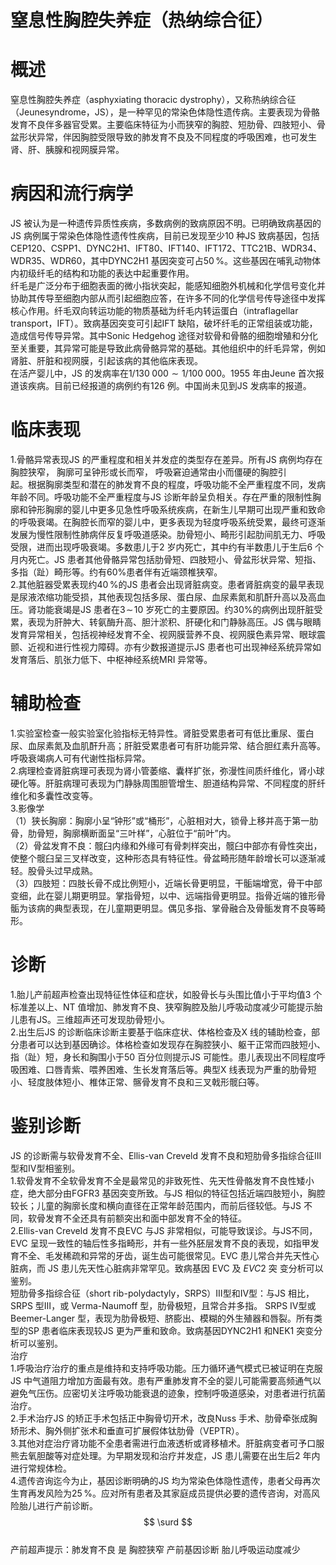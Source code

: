 # 窒息性胸腔失养症（热纳综合征）  
# 概述  
窒息性胸腔失养症（asphyxiating thoracic dystrophy），又称热纳综合征（Jeunesyndrome，JS），是一种罕见的常染色体隐性遗传病。主要表现为骨骼发育不良伴多器官受累。主要临床特征为小而狭窄的胸腔、短肋骨、四肢短小、骨盆形状异常，伴因胸腔受限导致的肺发育不良及不同程度的呼吸困难，也可发生肾、肝、胰腺和视网膜异常。  
# 病因和流行病学  
JS 被认为是一种遗传异质性疾病，多数病例的致病原因不明。已明确致病基因的JS 病例属于常染色体隐性遗传性疾病，目前已发现至少10 种JS 致病基因，包括CEP120、CSPP1、DYNC2H1、IFT80、IFT140、IFT172、TTC21B、WDR34、WDR35、WDR60，其中DYNC2H1 基因突变可占$50\,\%$。这些基因在哺乳动物体内初级纤毛的结构和功能的表达中起重要作用。  
纤毛是广泛分布于细胞表面的微小指状突起，能感知细胞外机械和化学信号变化并协助其传导至细胞内部从而引起细胞应答，在许多不同的化学信号传导途径中发挥核心作用。纤毛双向转运功能的物质基础为纤毛内转运蛋白（intraflagellar transport，IFT）。致病基因突变可引起IFT 缺陷，破坏纤毛的正常组装或功能，造成信号传导异常。其中Sonic Hedgehog 途径对软骨和骨骼的细胞增殖和分化至关重要，其异常可能是导致此病骨骼异常的基础。其他组织中的纤毛异常，例如肾脏、肝脏和视网膜，引起该病的其他临床表现。  
在活产婴儿中，JS 的发病率在$1/130\;000{\sim}1/100\;000$。1955 年由Jeune 首次报道该疾病。目前已经报道的病例约有126 例。中国尚未见到JS 发病率的报道。  
# 临床表现  
1.骨骼异常表现JS 的严重程度和相关并发症的类型存在差异。所有JS 病例均存在胸腔狭窄， 胸廓可呈钟形或长而窄， 呼吸窘迫通常由小而僵硬的胸腔引  
起。根据胸廓类型和潜在的肺发育不良的程度，呼吸功能不全严重程度不同，发病年龄不同。呼吸功能不全严重程度与JS 诊断年龄呈负相关。存在严重的限制性胸廓和钟形胸廓的婴儿中更多见急性呼吸系统疾病，在新生儿早期可出现严重和致命的呼吸衰竭。在胸腔长而窄的婴儿中，更多表现为轻度呼吸系统受累，最终可逐渐发展为慢性限制性肺病伴反复呼吸道感染。肋骨短小、畸形引起肋间肌无力、呼吸受限，进而出现呼吸衰竭。多数患儿于2 岁内死亡，其中约有半数患儿于生后6 个月内死亡。JS 患者其他骨骼异常包括肋骨短、四肢短小、骨盆形状异常、短指、多指（趾）畸形等。约有$60\%$患者伴有近端颈椎狭窄。  
2.其他脏器受累表现约$40\,\%$的JS 患者会出现肾脏病变。患者肾脏病变的最早表现是尿液浓缩功能受损，其他表现包括多尿、蛋白尿、血尿素氮和肌酐升高以及高血压。肾功能衰竭是JS 患者在$3\!\sim\!10$ 岁死亡的主要原因。约$30\%$的病例出现肝脏受累，表现为肝肿大、转氨酶升高、胆汁淤积、肝硬化和门静脉高压。JS 偶与眼睛发育异常相关，包括视神经发育不全、视网膜营养不良、视网膜色素异常、眼球震颤、近视和进行性视力障碍。亦有少数报道提示JS 患者也可出现神经系统异常如发育落后、肌张力低下、中枢神经系统MRI 异常等。  
# 辅助检查  
1.实验室检查一般实验室化验指标无特异性。肾脏受累患者可有低比重尿、蛋白尿、血尿素氮及血肌酐升高；肝脏受累患者可有肝功能异常、结合胆红素升高等。呼吸衰竭病人可有代谢性指标异常。  
2.病理检查肾脏病理可表现为肾小管萎缩、囊样扩张，弥漫性间质纤维化，肾小球硬化等。肝脏病理可表现为门静脉周围胆管增生、胆道结构异常、不同程度的肝纤维化和多囊性改变等。  
3.影像学  
（1）狭长胸廓：胸廓小呈“钟形”或“桶形”，心脏相对大，锁骨上移并高于第一肋骨，肋骨短，胸廓横断面呈“三叶样”，心脏位于“前叶”内。  
（2）骨盆发育不良：髋臼内缘和外缘可有骨刺样突出，髋臼中部亦有骨性突出，使整个髋臼呈三叉样改变，这种形态具有特征性。骨盆畸形随年龄增长可以逐渐减轻。股骨头过早成熟。  
（3）四肢短：四肢长骨不成比例短小，近端长骨更明显，干骺端增宽，骨干中部变细，此在婴儿期更明显。掌指骨短，以中、远端指骨更明显。指骨近端的锥形骨骺为该病的典型表现，在儿童期更明显。偶见多指、掌骨融合及骨骺发育不良等畸形。  
# 诊断  
1.胎儿产前超声检查出现特征性体征和症状，如股骨长与头围比值小于平均值3 个标准差以上、NT 值增加、肺发育不良、狭窄胸腔及胎儿呼吸动度减少可能提示胎儿患有JS。三维超声还可发现肋骨短小。  
2.出生后JS 的诊断临床诊断主要基于临床症状、体格检查及X 线的辅助检查，部分患者可以达到基因确诊。体格检查如发现存在胸腔狭小、躯干正常而四肢短小、指（趾）短，身长和胸围小于50 百分位则提示JS 可能性。患儿表现出不同程度呼吸困难、口唇青紫、喂养困难、生长发育落后等。典型X 线表现为严重的肋骨短小、轻度肢体短小、椎体正常、髂骨发育不良和三叉戟形髋臼等。  
# 鉴别诊断  
JS 的诊断需与软骨发育不全、Ellis-van Creveld 发育不良和短肋骨多指综合征Ⅲ型和Ⅳ型相鉴别。  
1.软骨发育不全软骨发育不全是最常见的非致死性、先天性骨骼发育不良性矮小症，绝大部分由FGFR3 基因突变所致。与JS 相似的特征包括近端四肢短小，胸腔较长；儿童的胸廓长度和横向直径在正常年龄范围内，而前后径较低。与JS 不同，软骨发育不全还具有前额突出和面中部发育不全的特征。  
2.Ellis-van Creveld 发育不良EVC 与JS 非常相似，可能导致误诊。与JS不同，EVC 呈现一致性的轴后性多指畸形，并有一些外胚层发育不良的表现，如指甲发育不全、毛发稀疏和异常的牙齿，诞生齿可能很常见。EVC 患儿常合并先天性心脏病，而 JS  患儿先天性心脏病非常罕见。致病基因 EVC  及 $E V C2$  突 变分析可以鉴别。  
短肋骨多指综合征（short rib-polydactyly，SRPS）Ⅲ型和Ⅳ型：与JS 相比，SRPS  型Ⅲ，或 Verma-Naumoff  型，肋骨极短，且常合并多指。 SRPS  Ⅳ型或  
Beemer-Langer  型，表现为肋骨极短、脐膨出、模糊的外生殖器和唇裂。所有类 型的SP 患者临床表现较JS 更为严重和致命。致病基因DYNC2H1 和NEK1 突变分析可以鉴别。  
治疗  
1.呼吸治疗治疗的重点是维持和支持呼吸功能。压力循环通气模式已被证明在克服JS 中气道阻力增加方面最有效。患有严重肺发育不全的婴儿可能需要高频通气以避免气压伤。应密切关注呼吸功能衰退的迹象，控制呼吸道感染，对患者进行抗菌治疗。  
2.手术治疗JS 的矫正手术包括正中胸骨切开术，改良Nuss 手术、肋骨牵张成胸矫形术、胸外侧扩张术和垂直可扩展假体钛肋骨（VEPTR）。  
3.其他对症治疗肾功能不全患者需进行血液透析或肾移植术。肝脏病变者可予口服熊去氧胆酸等对症处理。为早期发现和治疗并发症，JS 患儿需要在出生后2 年内进行常规体检。  
4.遗传咨询迄今为止，基因诊断明确的JS 均为常染色体隐性遗传，患者父母再次生育再发风险为$25\,\%$。应对所有患者及其家庭成员提供必要的遗传咨询，对高风险胎儿进行产前诊断。  
$$
\surd
$$  
产前超声提示：肺发育不良 是 胸腔狭窄 产前基因诊断 胎儿呼吸运动度减少  
